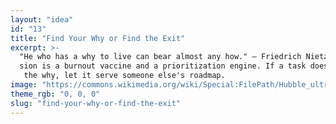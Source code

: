 ```yaml
---
layout: "idea"
id: "13"
title: "Find Your Why or Find the Exit"
excerpt: >-
  "He who has a why to live can bear almost any how." — Friedrich Nietzsche. Mis
  sion is a burnout vaccine and a prioritization engine. If a task doesn't serve
   the why, let it serve someone else's roadmap.
image: "https://commons.wikimedia.org/wiki/Special:FilePath/Hubble_ultra_deep_field_high_rez.jpg"
theme_rgb: "0, 0, 0"
slug: "find-your-why-or-find-the-exit"
---
```

<!-- TODO: Paste the full body content for this idea here. -->
